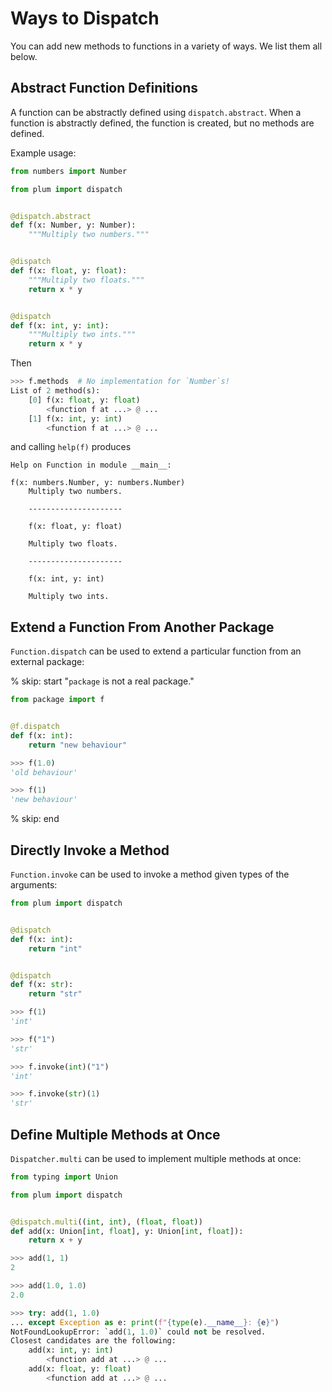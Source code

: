 # Ways to Dispatch

You can add new methods to functions in a variety of ways.
We list them all below.

## Abstract Function Definitions

A function can be abstractly defined using `dispatch.abstract`.
When a function is abstractly defined, the function is created, but no methods
are defined.

Example usage:

```python
from numbers import Number

from plum import dispatch


@dispatch.abstract
def f(x: Number, y: Number):
    """Multiply two numbers."""


@dispatch
def f(x: float, y: float):
    """Multiply two floats."""
    return x * y


@dispatch
def f(x: int, y: int):
    """Multiply two ints."""
    return x * y
```

Then

```python
>>> f.methods  # No implementation for `Number`s!
List of 2 method(s):
    [0] f(x: float, y: float)
        <function f at ...> @ ...
    [1] f(x: int, y: int)
        <function f at ...> @ ...
```

and calling `help(f)` produces

```
Help on Function in module __main__:

f(x: numbers.Number, y: numbers.Number)
    Multiply two numbers.

    ---------------------

    f(x: float, y: float)

    Multiply two floats.

    ---------------------

    f(x: int, y: int)

    Multiply two ints.
```

## Extend a Function From Another Package

`Function.dispatch` can be used to extend a particular function from an external
package:

% skip: start "`package` is not a real package."

```python
from package import f


@f.dispatch
def f(x: int):
    return "new behaviour"
```

```python
>>> f(1.0)
'old behaviour'

>>> f(1)
'new behaviour'
```

% skip: end

## Directly Invoke a Method

`Function.invoke` can be used to invoke a method given types of the arguments:

```python
from plum import dispatch


@dispatch
def f(x: int):
    return "int"


@dispatch
def f(x: str):
    return "str"
```

```python
>>> f(1)
'int'

>>> f("1")
'str'

>>> f.invoke(int)("1")
'int'

>>> f.invoke(str)(1)
'str'
```

## Define Multiple Methods at Once

`Dispatcher.multi` can be used to implement multiple methods at once:

```python
from typing import Union

from plum import dispatch


@dispatch.multi((int, int), (float, float))
def add(x: Union[int, float], y: Union[int, float]):
    return x + y
```

```python
>>> add(1, 1)
2

>>> add(1.0, 1.0)
2.0

>>> try: add(1, 1.0)
... except Exception as e: print(f"{type(e).__name__}: {e}")
NotFoundLookupError: `add(1, 1.0)` could not be resolved.
Closest candidates are the following:
    add(x: int, y: int)
        <function add at ...> @ ...
    add(x: float, y: float)
        <function add at ...> @ ...
```
